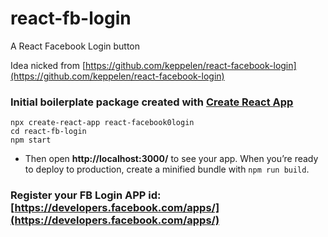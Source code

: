 # react-fb-login
A React Facebook Login button

Idea nicked from [https://github.com/keppelen/react-facebook-login](https://github.com/keppelen/react-facebook-login)

### Initial boilerplate package created with [Create React App](https://github.com/facebook/create-react-app)
```
npx create-react-app react-facebook0login
cd react-fb-login
npm start
```


* Then open **http://localhost:3000/** to see your app.
When you’re ready to deploy to production, create a minified bundle with `npm run build`.

### Register your FB Login APP id: [https://developers.facebook.com/apps/](https://developers.facebook.com/apps/)
